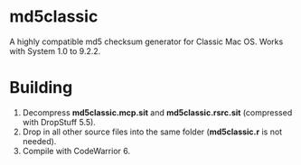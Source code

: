 # md5classic
A highly compatible md5 checksum generator for Classic Mac OS. Works with System 1.0 to 9.2.2.

# Building
1. Decompress **md5classic.mcp.sit** and **md5classic.rsrc.sit** (compressed with DropStuff 5.5).
2. Drop in all other source files into the same folder (**md5classic.r** is not needed).
3. Compile with CodeWarrior 6.
